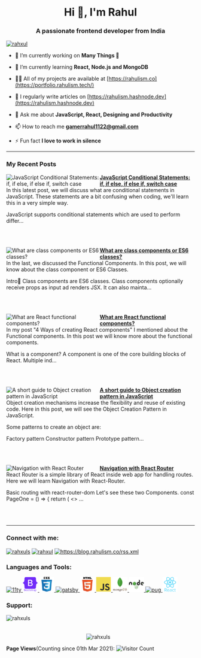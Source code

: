 <h1 align="center">Hi 👋, I'm Rahul</h1>
<h3 align="center">A passionate frontend developer from India</h3>

<p align="left"> <a href="https://twitter.com/rahxul" target="blank"><img src="https://img.shields.io/twitter/follow/rahxul?logo=twitter&style=for-the-badge" alt="rahxul" /></a> </p>

- 🔭 I’m currently working on **Many Things 🥺**

- 🌱 I’m currently learning **React, Node.js and MongoDB**

- 👨‍💻 All of my projects are available at [https://rahulism.co](https://portfolio.rahulism.tech/)

- 📝 I regularly write articles on [https://rahulism.hashnode.dev](https://rahulism.hashnode.dev)

- 💬 Ask me about **JavaScript, React, Designing and Productivity**

- 📫 How to reach me **gamerrahul1122@gmail.com**

- ⚡ Fun fact **I love to work in silence**

<hr>

### My Recent Posts

<!-- HASHNODE_BLOG:START -->
<p align="left">
<a href="https://rahulism.hashnode.dev/javascript-conditional-statements-if-if-else-if-else-if-switch-case" title="JavaScript Conditional Statements: if, if else, if else if, switch case"><img src="https://cdn.hashnode.com/res/hashnode/image/upload/v1616987078951/pe3eihPkM.png" alt="JavaScript Conditional Statements: if, if else, if else if, switch case" width="250px" align="left" /></a>
<a href="https://rahulism.hashnode.dev/javascript-conditional-statements-if-if-else-if-else-if-switch-case" title="JavaScript Conditional Statements: if, if else, if else if, switch case"><strong>JavaScript Conditional Statements: if, if else, if else if, switch case</strong></a>
<br/> In this latest post, we will discuss what are conditional statements in JavaScript. These statements are a bit confusing when coding, we'll learn this in a very simple way. 

JavaScript supports conditional statements which are used to perform differ... </p> <br/> <br/>
<p align="left">
<a href="https://rahulism.hashnode.dev/what-are-class-components-or-es6-classes" title="What are class components or ES6 classes?"><img src="https://cdn.hashnode.com/res/hashnode/image/upload/v1616900594127/9gJAlB2WU.png" alt="What are class components or ES6 classes?" width="250px" align="left" /></a>
<a href="https://rahulism.hashnode.dev/what-are-class-components-or-es6-classes" title="What are class components or ES6 classes?"><strong>What are class components or ES6 classes?</strong></a>
<br/> In the last, we discussed the Functional Components. In this post, we will know about the class component or ES6 Classes.

Intro👋
Class components are ES6 classes. Class components optionally receive props as input ad renders JSX. It can also mainta... </p> <br/> <br/>
<p align="left">
<a href="https://rahulism.hashnode.dev/what-are-react-functional-components" title="What are React functional components?"><img src="https://cdn.hashnode.com/res/hashnode/image/upload/v1616814078563/8claDJ6vX.png" alt="What are React functional components?" width="250px" align="left" /></a>
<a href="https://rahulism.hashnode.dev/what-are-react-functional-components" title="What are React functional components?"><strong>What are React functional components?</strong></a>
<br/> In my post "4 Ways of creating React components" I mentioned about the Functional components. In this post we will know more about the functional components. 

What is a component?
A component is one of the core building blocks of React. Multiple ind... </p> <br/> <br/>
<p align="left">
<a href="https://rahulism.hashnode.dev/a-short-guide-to-object-creation-pattern-in-javascript" title="A short guide to Object creation pattern in JavaScript"><img src="https://cdn.hashnode.com/res/hashnode/image/upload/v1616724865538/u8wj1Jx2g.png" alt="A short guide to Object creation pattern in JavaScript" width="250px" align="left" /></a>
<a href="https://rahulism.hashnode.dev/a-short-guide-to-object-creation-pattern-in-javascript" title="A short guide to Object creation pattern in JavaScript"><strong>A short guide to Object creation pattern in JavaScript</strong></a>
<br/> Object creation mechanisms increase the flexibility and reuse of existing code. Here in this post, we will see the Object Creation Pattern in JavaScript. 

Some patterns to create an object are: 

Factory pattern
Constructor pattern
Prototype pattern... </p> <br/> <br/>
<p align="left">
<a href="https://rahulism.hashnode.dev/navigation-with-react-router" title="Navigation with React Router"><img src="https://cdn.hashnode.com/res/hashnode/image/upload/v1616639765606/DZrNLxIDB.png" alt="Navigation with React Router" width="250px" align="left" /></a>
<a href="https://rahulism.hashnode.dev/navigation-with-react-router" title="Navigation with React Router"><strong>Navigation with React Router</strong></a>
<br/> React Router is a simple library of React inside web app for handling routes. Here we will learn Navigation with React-Router. 

Basic routing with react-router-dom
Let's see these two Components. 
const PageOne = () => {
    return (
        <>
    ... </p> <br/> <br/>
<!-- HASHNODE_BLOG:END -->


<hr>

<h3 align="left">Connect with me:</h3>
<p align="left">
<a href="https://dev.to/rahxuls" target="blank"><img align="center" src="https://cdn.jsdelivr.net/npm/simple-icons@3.0.1/icons/dev-dot-to.svg" alt="rahxuls" height="30" width="40" /></a>
<a href="https://twitter.com/rahxul" target="blank"><img align="center" src="https://cdn.jsdelivr.net/npm/simple-icons@3.0.1/icons/twitter.svg" alt="rahxul" height="30" width="40" /></a>
<a href="/https://blog.rahulism.co/rss.xml" target="blank"><img align="center" src="https://cdn.jsdelivr.net/npm/simple-icons@3.0.1/icons/rss.svg" alt="https://blog.rahulism.co/rss.xml" height="30" width="40" /></a>
</p>

<h3 align="left">Languages and Tools:</h3>
<p align="left"> <a href="https://www.11ty.dev/" target="_blank"> <img src="https://gist.githubusercontent.com/vivek32ta/c7f7bf583c1fb1c58d89301ea40f37fd/raw/f4c85cce5790758286b8f155ef9a177710b995df/11ty.svg" alt="11ty" width="40" height="40"/> </a> <a href="https://getbootstrap.com" target="_blank"> <img src="https://raw.githubusercontent.com/devicons/devicon/master/icons/bootstrap/bootstrap-plain-wordmark.svg" alt="bootstrap" width="40" height="40"/> </a> <a href="https://www.w3schools.com/css/" target="_blank"> <img src="https://raw.githubusercontent.com/devicons/devicon/master/icons/css3/css3-original-wordmark.svg" alt="css3" width="40" height="40"/> </a> <a href="https://www.gatsbyjs.com/" target="_blank"> <img src="https://www.vectorlogo.zone/logos/gatsbyjs/gatsbyjs-icon.svg" alt="gatsby" width="40" height="40"/> </a> <a href="https://www.w3.org/html/" target="_blank"> <img src="https://raw.githubusercontent.com/devicons/devicon/master/icons/html5/html5-original-wordmark.svg" alt="html5" width="40" height="40"/> </a> <a href="https://developer.mozilla.org/en-US/docs/Web/JavaScript" target="_blank"> <img src="https://raw.githubusercontent.com/devicons/devicon/master/icons/javascript/javascript-original.svg" alt="javascript" width="40" height="40"/> </a> <a href="https://www.mongodb.com/" target="_blank"> <img src="https://raw.githubusercontent.com/devicons/devicon/master/icons/mongodb/mongodb-original-wordmark.svg" alt="mongodb" width="40" height="40"/> </a> <a href="https://nodejs.org" target="_blank"> <img src="https://raw.githubusercontent.com/devicons/devicon/master/icons/nodejs/nodejs-original-wordmark.svg" alt="nodejs" width="40" height="40"/> </a> <a href="https://pugjs.org" target="_blank"> <img src="https://cdn.worldvectorlogo.com/logos/pug.svg" alt="pug" width="40" height="40"/> </a> <a href="https://reactjs.org/" target="_blank"> <img src="https://raw.githubusercontent.com/devicons/devicon/master/icons/react/react-original-wordmark.svg" alt="react" width="40" height="40"/> </a> </p>

<h3 align="left">Support:</h3>
<p><a href="https://www.buymeacoffee.com/rahxuls"> <img align="left" src="https://cdn.buymeacoffee.com/buttons/v2/default-yellow.png" height="50" width="210" alt="rahxuls" /></a></p><br><br>

<p>&nbsp;<img align="center" src="https://github-readme-stats.vercel.app/api?username=rahxuls&show_icons=true&locale=en" alt="rahxuls" /></p>

**Page Views**(Counting since 01th Mar 2021): ![Visitor Count](https://profile-counter.glitch.me/rahxuls/count.svg)
